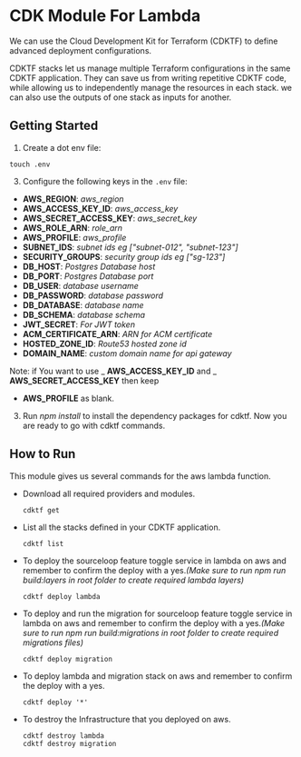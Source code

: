 # CDK Module For Lambda

We can use the Cloud Development Kit for Terraform (CDKTF) to define advanced deployment configurations.

CDKTF stacks let us manage multiple Terraform configurations in the same CDKTF application. They can save us from writing repetitive CDKTF code, while allowing us to independently manage the resources in each stack. we can also use the outputs of one stack as inputs for another.

## Getting Started

1. Create a dot env file:

```shell
touch .env
```

3. Configure the following keys in the `.env` file:

- **AWS_REGION**: _aws_region_
- **AWS_ACCESS_KEY_ID**: _aws_access_key_
- **AWS_SECRET_ACCESS_KEY**: _aws_secret_key_
- **AWS_ROLE_ARN**: _role_arn_
- **AWS_PROFILE**: _aws_profile_
- **SUBNET_IDS**: _subnet ids eg ["subnet-012", "subnet-123"]_
- **SECURITY_GROUPS**: _security group ids eg ["sg-123"]_
- **DB_HOST**: _Postgres Database host_
- **DB_PORT**: _Postgres Database port_
- **DB_USER**: _database username_
- **DB_PASSWORD**: _database password_
- **DB_DATABASE**: _database name_
- **DB_SCHEMA**: _database schema_
- **JWT_SECRET**: _For JWT token_
- **ACM_CERTIFICATE_ARN**: _ARN for ACM certificate_
- **HOSTED_ZONE_ID**: _Route53 hosted zone id_
- **DOMAIN_NAME**: _custom domain name for api gateway_

Note: if You want to use _ **AWS_ACCESS_KEY_ID** and _ **AWS_SECRET_ACCESS_KEY** then keep

- **AWS_PROFILE** as blank.

3. Run _npm install_ to install the dependency packages for cdktf. Now you are ready to go with cdktf commands.

## How to Run

This module gives us several commands for the aws lambda function.

- Download all required providers and modules.
  ```shell
  cdktf get
  ```
- List all the stacks defined in your CDKTF application.
  ```shell
  cdktf list
  ```
- To deploy the sourceloop feature toggle service in lambda on aws and remember to confirm the deploy with a yes._(Make sure to run npm run build:layers in root folder to create required lambda layers)_
  ```shell
  cdktf deploy lambda
  ```
- To deploy and run the migration for sourceloop feature toggle service in lambda on aws and remember to confirm the deploy with a yes._(Make sure to run npm run build:migrations in root folder to create required migrations files)_

  ```shell
  cdktf deploy migration
  ```

- To deploy lambda and migration stack on aws and remember to confirm the deploy with a yes.
  ```shell
  cdktf deploy '*'
  ```
- To destroy the Infrastructure that you deployed on aws.
  ```shell
  cdktf destroy lambda
  cdktf destroy migration
  ```
